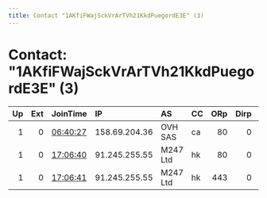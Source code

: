 ```yaml
---
title: Contact "1AKfiFWajSckVrArTVh21KkdPuegordE3E" (3)
---
```


# Contact: "1AKfiFWajSckVrArTVh21KkdPuegordE3E" (3)

|   Up |   Ext | JoinTime                                                                                            | IP            | AS       | CC   |   ORp |   Dirp | OS    | Version   | Nickname   |   eFamMembers |
|-----:|------:|:----------------------------------------------------------------------------------------------------|:--------------|:---------|:-----|------:|-------:|:------|:----------|:-----------|--------------:|
|    1 |     0 | [06:40:27](https://metrics.torproject.org/rs.html#details/C7A46C866B963FC0F5C0E9DCE375C869D40F23E4) | 158.69.204.36 | OVH SAS  | ca   |    80 |      0 | Linux | 0.4.5.10  | stars2     |            23 |
|    1 |     0 | [17:06:40](https://metrics.torproject.org/rs.html#details/EB332FBB3F5352B5C1105D2CF258910E7A0C2545) | 91.245.255.55 | M247 Ltd | hk   |    80 |      0 | Linux | 0.4.5.10  | safely2    |            22 |
|    1 |     0 | [17:06:41](https://metrics.torproject.org/rs.html#details/D27DEFD6BD8D6D631FD10D366CD4007810D74C55) | 91.245.255.55 | M247 Ltd | hk   |   443 |      0 | Linux | 0.4.5.10  | safely1    |            23 |
